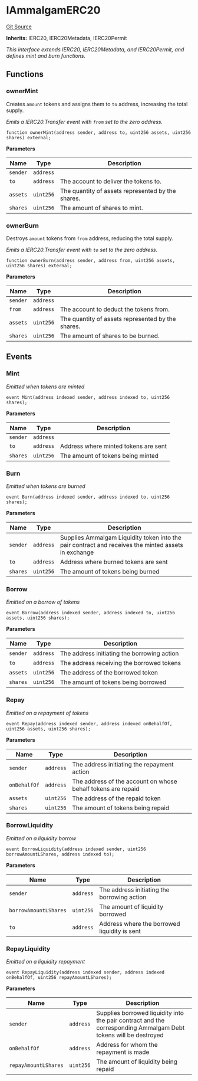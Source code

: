 # IAmmalgamERC20
[Git Source](https://github.com/Ammalgam-Protocol/core-v1/blob/6e61b51e90091137f7e2abb147c11731a6d4681e/contracts/interfaces/tokens/IAmmalgamERC20.sol)

**Inherits:**
IERC20, IERC20Metadata, IERC20Permit

*This interface extends IERC20, IERC20Metadata, and IERC20Permit, and defines mint and burn functions.*


## Functions
### ownerMint

Creates `amount` tokens and assigns them to `to` address, increasing the total supply.

*Emits a IERC20.Transfer event with `from` set to the zero address.*


```solidity
function ownerMint(address sender, address to, uint256 assets, uint256 shares) external;
```
**Parameters**

|Name|Type|Description|
|----|----|-----------|
|`sender`|`address`||
|`to`|`address`|The account to deliver the tokens to.|
|`assets`|`uint256`|The quantity of assets represented by the shares.|
|`shares`|`uint256`|The amount of shares to mint.|


### ownerBurn

Destroys `amount` tokens from `from` address, reducing the total supply.

*Emits a IERC20.Transfer event with `to` set to the zero address.*


```solidity
function ownerBurn(address sender, address from, uint256 assets, uint256 shares) external;
```
**Parameters**

|Name|Type|Description|
|----|----|-----------|
|`sender`|`address`||
|`from`|`address`|The account to deduct the tokens from.|
|`assets`|`uint256`|The quantity of assets represented by the shares.|
|`shares`|`uint256`|The amount of shares to be burned.|


## Events
### Mint
*Emitted when tokens are minted*


```solidity
event Mint(address indexed sender, address indexed to, uint256 shares);
```

**Parameters**

|Name|Type|Description|
|----|----|-----------|
|`sender`|`address`||
|`to`|`address`|Address where minted tokens are sent|
|`shares`|`uint256`|The amount of tokens being minted|

### Burn
*Emitted when tokens are burned*


```solidity
event Burn(address indexed sender, address indexed to, uint256 shares);
```

**Parameters**

|Name|Type|Description|
|----|----|-----------|
|`sender`|`address`|Supplies Ammalgam Liquidity token into the pair contract and receives the minted assets in exchange|
|`to`|`address`|Address where burned tokens are sent|
|`shares`|`uint256`|The amount of tokens being burned|

### Borrow
*Emitted on a borrow of tokens*


```solidity
event Borrow(address indexed sender, address indexed to, uint256 assets, uint256 shares);
```

**Parameters**

|Name|Type|Description|
|----|----|-----------|
|`sender`|`address`|The address initiating the borrowing action|
|`to`|`address`|The address receiving the borrowed tokens|
|`assets`|`uint256`|The address of the borrowed token|
|`shares`|`uint256`|The amount of tokens being borrowed|

### Repay
*Emitted on a repayment of tokens*


```solidity
event Repay(address indexed sender, address indexed onBehalfOf, uint256 assets, uint256 shares);
```

**Parameters**

|Name|Type|Description|
|----|----|-----------|
|`sender`|`address`|The address initiating the repayment action|
|`onBehalfOf`|`address`|The address of the account on whose behalf tokens are repaid|
|`assets`|`uint256`|The address of the repaid token|
|`shares`|`uint256`|The amount of tokens being repaid|

### BorrowLiquidity
*Emitted on a liquidity borrow*


```solidity
event BorrowLiquidity(address indexed sender, uint256 borrowAmountLShares, address indexed to);
```

**Parameters**

|Name|Type|Description|
|----|----|-----------|
|`sender`|`address`|The address initiating the borrowing action|
|`borrowAmountLShares`|`uint256`|The amount of liquidity borrowed|
|`to`|`address`|Address where the borrowed liquidity is sent|

### RepayLiquidity
*Emitted on a liquidity repayment*


```solidity
event RepayLiquidity(address indexed sender, address indexed onBehalfOf, uint256 repayAmountLShares);
```

**Parameters**

|Name|Type|Description|
|----|----|-----------|
|`sender`|`address`|Supplies borrowed liquidity into the pair contract and the corresponding Ammalgam Debt tokens will be destroyed|
|`onBehalfOf`|`address`|Address for whom the repayment is made|
|`repayAmountLShares`|`uint256`|The amount of liquidity being repaid|

